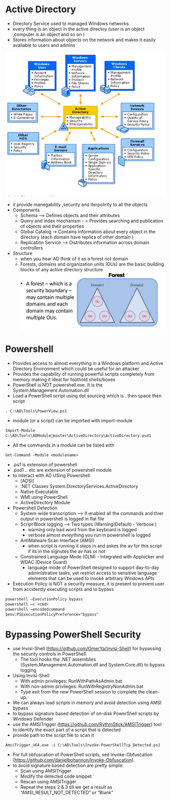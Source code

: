 # Active Directory
- Directory Service used to managed Windows networks
- every thing is an object in the active directoy (user is an object ,computer is an object and so on )
- Stores information about objects on the network and makes it easily available to users and admins
  
![activ](https://github.com/Islamkafafy123/CRTP/blob/main/pictures/activ.jpeg)
- it provide manegability ,security and iterpolirity to all the objects
- Components
  - Schema –> Defines objects and their attributes
  - Query and index mechanism - > Provides searching and publication of objects and their properties
  - Global Catalog -> Contains information about every object in the directory (each domain have replica of other domain )
  - Replication Service –> Distributes information across domain controllers
- Structure
  - when you hear AD think of it as a forest not domain
  - Forests, domains and organization units (OUs) are the basic building blocks of any active directory structure
![forest](https://github.com/Islamkafafy123/CRTP/blob/main/pictures/forest.jpeg)

# Powershell
- Provides access to almost everything in a Windows platform and Active Directory Environment which could be useful for an attacker
- Provides the capability of running powerful scripts completely from memory making it ideal for foothold shells/boxes
- PowerShell is NOT powershell.exe. It is the System.Management.Automation.dll
- Load a PowerShell script using dot sourcing which is . then space then script
```
. C:\AD\Tools\PowerView.ps1
```
- module (or a script) can be imported with import-module
```
Import-Module C:\AD\Tools\ADModulemaster\ActiveDirectory\ActiveDirectory.psd1
```
- All the commands in a module can be listed with
```
Get-Command -Module <modulename>
```
- .ps1 is extension of powershell
- .psd1 .. etc are extension of powershell module
- to interact with AD USing Powershell
  - [ADSI]
  - .NET Classes System.DirectoryServices.ActiveDirectory
  - Native Executable
  - WMI using PowerShell
  - ActiveDirectory Module
- Powershell Detection
  - System-wide transcription --> if enabled all the commands and thier output in powershell is logged in flat file 
  - Script Block logging --> Two types (Warning(Default) - Verbose )
    - warning only bad word from the keyboard is logged
    - verbose almost evreything you run in powershell is logged 
  - AntiMalware Scan Interface (AMSI)
    - when script is running it steps in and askes the av for this script if its in the signutes the av has or not
  - Constrained Language Mode (CLM) - Integrated with Applocker and WDAC (Device Guard)
    -  language mode of PowerShell designed to support day-to-day administrative tasks, yet restrict access to sensitive language elements that can be used to invoke arbitrary Windows APIs
- Execution Poilcy is NOT a security measure, it is present to prevent user from accidently executing scripts and to bypass
```
powershell –ExecutionPolicy bypass
powershell –c <cmd>
powershell –encodedcommand
$env:PSExecutionPolicyPreference="bypass"
```
# Bypassing PowerShell Security
- use Invisi-Shell (https://github.com/OmerYa/Invisi-Shell) for bypassing the security controls in PowerShell.
  - The tool hooks the .NET assemblies (System.Management.Automation.dll and System.Core.dll) to bypass logging
- Using Invisi-Shell
  - With admin privileges: RunWithPathAsAdmin.bat
  - With non-admin privileges: RunWithRegistryNonAdmin.bat
  - Type exit from the new PowerShell session to complete the clean-up.
- We can always load scripts in memory and avoid detection using AMSI bypass
- to  bypass signature based detection of on-disk PowerShell scripts by Windows Defender
- use the AMSITrigger (https://github.com/RythmStick/AMSITrigger) tool to identify the exact part of a script that is detected
- provide path to the script file to scan it
```
AmsiTrigger_x64.exe -i C:\AD\Tools\Invoke-PowerShellTcp_Detected.ps1
```
- For full obfuscation of PowerShell scripts, see Invoke-Obfuscation (https://github.com/danielbohannon/Invoke-Obfuscation).
- to avoid signature based detection are pretty simple:
  -  Scan using AMSITrigger
  -  Modify the detected code snippet
  -  Rescan using AMSITrigger
  -  Repeat the steps 2 & 3 till we get a result as “AMSI_RESULT_NOT_DETECTED” or “Blank”

